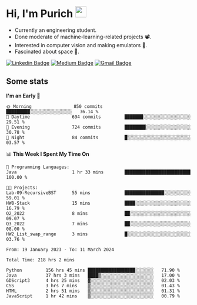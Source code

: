 <h1 align="left">Hi, I'm Purich
<img src="https://media.giphy.com/media/hvRJCLFzcasrR4ia7z/giphy.gif" width="30px"/></h1>

* Currently an engineering student.
* Done moderate of machine-learning-related projects :film_projector:.
* Interested in computer vision and making emulators :space_invader:.
* Fascinated about space :milky_way:.

[![Linkedin Badge](https://img.shields.io/badge/-Purich-blue?style=flat-square&logo=Linkedin&logoColor=white&link=https://www.linkedin.com/in/purich-siritip-16b3b3255/)](https://www.linkedin.com/in/purich-siritip-16b3b3255) [![Medium Badge](https://img.shields.io/badge/-@purich-gray?style=flat-square&labelColor=000000&logo=Medium&link=https://medium.com/@phuritsiritip)](https://medium.com/@phuritsiritip)
[![Gmail Badge](https://img.shields.io/badge/-mark.phurit@gmail.com-c14438?style=flat-square&logo=Gmail&logoColor=white&link=mailto:mark.phurit@gmail.com)](mailto:mark.phurit@gmail.com)

## Some stats

  
  <!--START_SECTION:waka-->
**I'm an Early 🐤** 

```text
🌞 Morning                850 commits         █████████░░░░░░░░░░░░░░░░   36.14 % 
🌆 Daytime                694 commits         ███████░░░░░░░░░░░░░░░░░░   29.51 % 
🌃 Evening                724 commits         ████████░░░░░░░░░░░░░░░░░   30.78 % 
🌙 Night                  84 commits          █░░░░░░░░░░░░░░░░░░░░░░░░   03.57 % 
```


📊 **This Week I Spent My Time On** 

```text
💬 Programming Languages: 
Java                     1 hr 33 mins        █████████████████████████   100.00 % 

🐱‍💻 Projects: 
Lab-09-RecursiveBST      55 mins             ███████████████░░░░░░░░░░   59.01 % 
HW8-Stack                15 mins             ████░░░░░░░░░░░░░░░░░░░░░   16.79 % 
Q2_2022                  8 mins              ██░░░░░░░░░░░░░░░░░░░░░░░   09.07 % 
Q3_2022                  7 mins              ██░░░░░░░░░░░░░░░░░░░░░░░   08.00 % 
HW2_List_swap_range      3 mins              █░░░░░░░░░░░░░░░░░░░░░░░░   03.76 % 
```


<!--END_SECTION:waka-->

  <!--START_SECTION:waka-simple-->

```text
From: 19 January 2023 - To: 11 March 2024

Total Time: 218 hrs 2 mins

Python         156 hrs 45 mins ██████████████████░░░░░░░   71.90 %
Java           37 hrs 3 mins   ████▒░░░░░░░░░░░░░░░░░░░░   17.00 %
GDScript3      4 hrs 25 mins   ▓░░░░░░░░░░░░░░░░░░░░░░░░   02.03 %
CSS            3 hrs 7 mins    ▒░░░░░░░░░░░░░░░░░░░░░░░░   01.43 %
HTML           2 hrs 51 mins   ▒░░░░░░░░░░░░░░░░░░░░░░░░   01.31 %
JavaScript     1 hr 42 mins    ▒░░░░░░░░░░░░░░░░░░░░░░░░   00.79 %
```

<!--END_SECTION:waka-simple-->

  <!--![Anurag's GitHub stats](https://github-readme-stats.vercel.app/api?username=vikimark&show_icons=true&theme=gruvbox_light)-->
  
<!--
**vikimark/vikimark** is a ✨ _special_ ✨ repository because its `README.md` (this file) appears on your GitHub profile.

Here are some ideas to get you started:

- 🔭 I’m currently working on ...
- 🌱 I’m currently learning ...
- 👯 I’m looking to collaborate on ...
- 🤔 I’m looking for help with ...
- 💬 Ask me about ...
- 📫 How to reach me: ...
- 😄 Pronouns: ...
- ⚡ Fun fact: ...
-->
